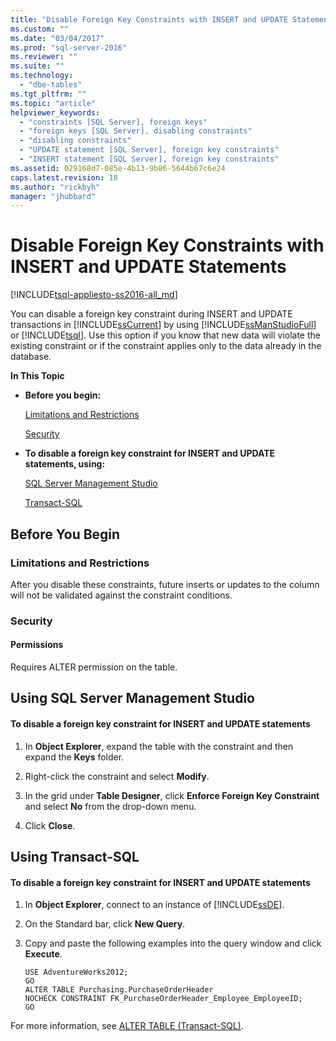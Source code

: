 ```yaml
---
title: "Disable Foreign Key Constraints with INSERT and UPDATE Statements | Microsoft Docs"
ms.custom: ""
ms.date: "03/04/2017"
ms.prod: "sql-server-2016"
ms.reviewer: ""
ms.suite: ""
ms.technology: 
  - "dbe-tables"
ms.tgt_pltfrm: ""
ms.topic: "article"
helpviewer_keywords: 
  - "constraints [SQL Server], foreign keys"
  - "foreign keys [SQL Server], disabling constraints"
  - "disabling constraints"
  - "UPDATE statement [SQL Server], foreign key constraints"
  - "INSERT statement [SQL Server], foreign key constraints"
ms.assetid: 029168d7-085e-4b13-9b86-5644b67c6e24
caps.latest.revision: 18
ms.author: "rickbyh"
manager: "jhubbard"
---
```

# Disable Foreign Key Constraints with INSERT and UPDATE Statements
[!INCLUDE[tsql-appliesto-ss2016-all_md](../../relational-databases/system-catalog-views/includes/tsql-appliesto-ss2016-all-md.md)]

  You can disable a foreign key constraint during INSERT and UPDATE transactions in [!INCLUDE[ssCurrent](../../advanced-analytics/r-services/includes/sscurrent-md.md)] by using [!INCLUDE[ssManStudioFull](../../advanced-analytics/r-services/includes/ssmanstudiofull-md.md)] or [!INCLUDE[tsql](../../advanced-analytics/r-services/includes/tsql-md.md)]. Use this option if you know that new data will violate the existing constraint or if the constraint applies only to the data already in the database.  
  
 **In This Topic**  
  
-   **Before you begin:**  
  
     [Limitations and Restrictions](#Restrictions)  
  
     [Security](#Security)  
  
-   **To disable a foreign key constraint for INSERT and UPDATE statements, using:**  
  
     [SQL Server Management Studio](#SSMSProcedure)  
  
     [Transact-SQL](#TsqlProcedure)  
  
##  <a name="BeforeYouBegin"></a> Before You Begin  
  
###  <a name="Restrictions"></a> Limitations and Restrictions  
 After you disable these constraints, future inserts or updates to the column will not be validated against the constraint conditions.  
  
###  <a name="Security"></a> Security  
  
####  <a name="Permissions"></a> Permissions  
 Requires ALTER permission on the table.  
  
##  <a name="SSMSProcedure"></a> Using SQL Server Management Studio  
  
#### To disable a foreign key constraint for INSERT and UPDATE statements  
  
1.  In **Object Explorer**, expand the table with the constraint and then expand the **Keys** folder.  
  
2.  Right-click the constraint and select **Modify**.  
  
3.  In the grid under **Table Designer**, click **Enforce Foreign Key Constraint** and select **No** from the drop-down menu.  
  
4.  Click **Close**.  
  
##  <a name="TsqlProcedure"></a> Using Transact-SQL  
  
#### To disable a foreign key constraint for INSERT and UPDATE statements  
  
1.  In **Object Explorer**, connect to an instance of [!INCLUDE[ssDE](../../analysis-services/instances/install/windows/includes/ssde-md.md)].  
  
2.  On the Standard bar, click **New Query**.  
  
3.  Copy and paste the following examples into the query window and click **Execute**.  
  
    ```  
    USE AdventureWorks2012;  
    GO  
    ALTER TABLE Purchasing.PurchaseOrderHeader  
    NOCHECK CONSTRAINT FK_PurchaseOrderHeader_Employee_EmployeeID;  
    GO  
    ```  
  
 For more information, see [ALTER TABLE &#40;Transact-SQL&#41;](../../t-sql/statements/alter-table-transact-sql.md).  
  
###  <a name="TsqlExample"></a>  